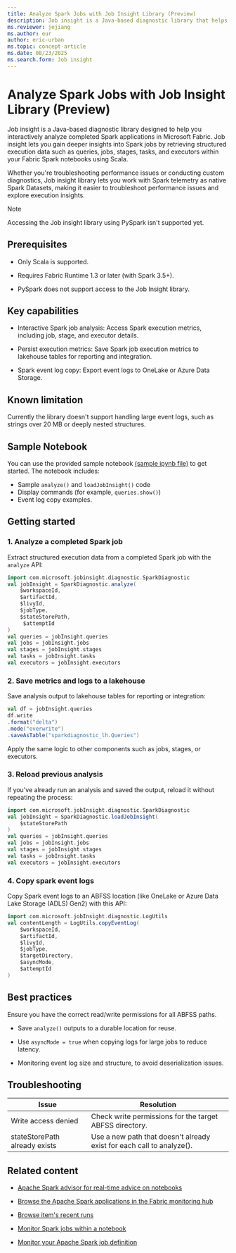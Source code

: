 ```yaml
---
title: Analyze Spark Jobs with Job Insight Library (Preview)
description: Job insight is a Java-based diagnostic library that helps you interactively analyze completed Spark applications in Microsoft Fabric.
ms.reviewer: jejiang
ms.author: eur
author: eric-urban
ms.topic: concept-article
ms.date: 08/23/2025
ms.search.form: Job insight
---
```


# Analyze Spark Jobs with Job Insight Library (Preview)

Job insight is a Java-based diagnostic library designed to help you interactively analyze completed Spark applications in Microsoft Fabric. Job insight lets you gain deeper insights into Spark jobs by retrieving structured execution data such as queries, jobs, stages, tasks, and executors within your Fabric Spark notebooks using Scala.

Whether you're troubleshooting performance issues or conducting custom diagnostics, Job insight library lets you work with Spark telemetry as native Spark Datasets, making it easier to troubleshoot performance issues and explore execution insights.

> [!NOTE]
> Accessing the Job insight library using PySpark isn't supported yet.

## Prerequisites

- Only Scala is supported.

- Requires Fabric Runtime 1.3 or later (with Spark 3.5+).

- PySpark does not support access to the Job Insight library.

## Key capabilities

- Interactive Spark job analysis: Access Spark execution metrics, including job, stage, and executor details.

- Persist execution metrics: Save Spark job execution metrics to lakehouse tables for reporting and integration.

- Spark event log copy: Export event logs to OneLake or Azure Data Storage.

## Known limitation

Currently the library doesn't support handling large event logs, such as strings over 20 MB or deeply nested structures.

## Sample Notebook

You can use the provided sample notebook [(sample ipynb file)](https://github.com/microsoft/fabric-samples/blob/main/docs-samples/data-engineering/SparkMonitoring/JobInsightSample/JobInsight_SampleNotebook.ipynb) to get started. The notebook includes:

- Sample `analyze()` and `loadJobInsight()` code
- Display commands (for example, `queries.show()`)
- Event log copy examples.


## Getting started

### 1. Analyze a completed Spark job

Extract structured execution data from a completed Spark job with the `analyze` API:

```scala
import com.microsoft.jobinsight.diagnostic.SparkDiagnostic
val jobInsight = SparkDiagnostic.analyze( 
    $workspaceId, 
    $artifactId, 
    $livyId, 
    $jobType, 
    $stateStorePath, 
     $attemptId 
) 
val queries = jobInsight.queries 
val jobs = jobInsight.jobs 
val stages = jobInsight.stages 
val tasks = jobInsight.tasks 
val executors = jobInsight.executors 
```

### 2. Save metrics and logs to a lakehouse

Save analysis output to lakehouse tables for reporting or integration:

```scala
val df = jobInsight.queries 
df.write 
.format("delta") 
.mode("overwrite") 
.saveAsTable("sparkdiagnostic_lh.Queries") 
```

Apply the same logic to other components such as jobs, stages, or executors.

### 3. Reload previous analysis

If you've already run an analysis and saved the output, reload it without repeating the process:

```scala
import com.microsoft.jobInsight.diagnostic.SparkDiagnostic 
val jobInsight = SparkDiagnostic.loadJobInsight( 
    $stateStorePath 
) 
val queries = jobInsight.queries 
val jobs = jobInsight.jobs 
val stages = jobInsight.stages 
val tasks = jobInsight.tasks 
val executors = jobInsight.executors
```

### 4. Copy spark event logs

Copy Spark event logs to an ABFSS location (like OneLake or Azure Data Lake Storage (ADLS) Gen2) with this API: 

```scala
import com.microsoft.jobInsight.diagnostic.LogUtils 
val contentLength = LogUtils.copyEventLog( 
    $workspaceId, 
    $artifactId, 
    $livyId, 
    $jobType, 
    $targetDirectory, 
    $asyncMode, 
    $attemptId 
)
```

## Best practices

Ensure you have the correct read/write permissions for all ABFSS paths.

- Save `analyze()` outputs to a durable location for reuse.

- Use `asyncMode = true` when copying logs for large jobs to reduce latency.

- Monitoring event log size and structure, to avoid deserialization issues.


## Troubleshooting

| Issue | Resolution |
|---|---|
| Write access denied | Check write permissions for the target ABFSS directory. |
| stateStorePath already exists | Use a new path that doesn't already exist for each call to analyze(). |

## Related content

- [Apache Spark advisor for real-time advice on notebooks](spark-advisor-introduction.md)

- [Browse the Apache Spark applications in the Fabric monitoring hub](browse-spark-applications-monitoring-hub.md)

- [Browse item's recent runs](spark-item-recent-runs.md)

- [Monitor Spark jobs within a notebook](spark-monitor-debug.md)

- [Monitor your Apache Spark job definition](monitor-spark-job-definitions.md)

